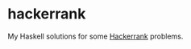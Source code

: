 hackerrank
==========

My Haskell solutions for some [Hackerrank](https://www.hackerrank.com/) problems.